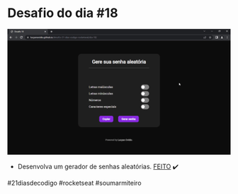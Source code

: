 # Desafio do dia #18

![Imagem do projeto](./image/Desafio-18.gif)

+ Desenvolva um gerador de senhas aleatórias.  <a href="https://lucyanovidio.github.io/desafio-21-dias-codigo-rocketseat/dia-18">FEITO</a> ✔️

#21diasdecodigo #rocketseat #soumarmiteiro
